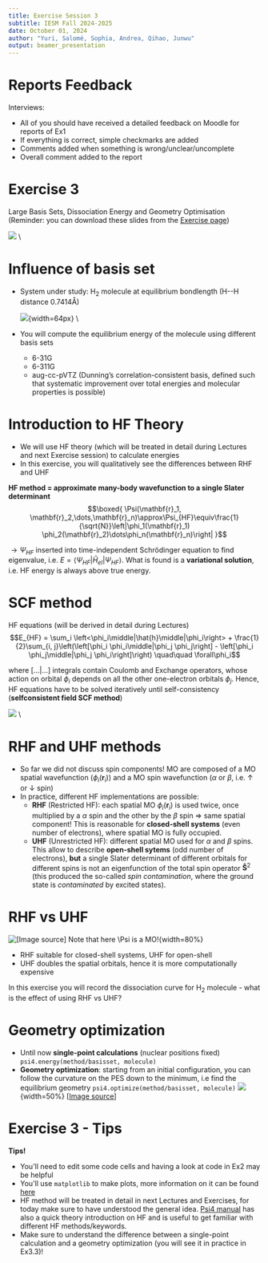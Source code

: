 ```yaml
---
title: Exercise Session 3
subtitle: IESM Fall 2024-2025 
date: October 01, 2024  
author: "Yuri, Salomé, Sophia, Andrea, Qihao, Junwu" 
output: beamer_presentation
---
```


# Reports Feedback
Interviews:

* All of you should have received a detailed feedback on Moodle for reports of Ex1
* If everything is correct, simple checkmarks are added
* Comments added when something is wrong/unclear/uncomplete
* Overall comment added to the report

# Exercise 3 
Large Basis Sets, Dissociation Energy and Geometry Optimisation
(Reminder: you can download these slides from the [Exercise page](https://github.com/lcbc-epfl/iesm-public/blob/gh-pages/Exercises/Ex3/Slides_Ex3.md.pdf))

![](/data/iesm/img_slides/Ex3/ex3_goals.png) \

# Influence of basis set 
* System under study: H$_2$ molecule at equilibrium bondlength (H--H distance 0.7414Å)

	![](/data/iesm/img_slides/Ex3/H2mol.png){width=64px} \ 

* You will compute the equilibrium energy of the molecule using different basis sets
	* 6-31G 
	* 6-311G 
	* aug-cc-pVTZ (Dunning’s correlation-consistent basis, defined such that systematic improvement over total energies and molecular properties is possible)


# Introduction to HF Theory
* We will use HF theory (which will be treated in detail during Lectures and next Exercise session) to calculate energies 
* In this exercise, you will qualitatively see the differences between RHF and UHF

**HF method = approximate many-body wavefunction to a single Slater determinant**
$$\boxed{ \Psi(\mathbf{r}_1, \mathbf{r}_2,\dots,\mathbf{r}_n)\approx\Psi_{HF}\equiv\frac{1}{\sqrt{N}}\left|\phi_1(\mathbf{r}_1) \phi_2(\mathbf{r}_2)\dots\phi_n(\mathbf{r}_n)\right| }$$

$\rightarrow \Psi_{HF}$ inserted into time-independent Schrödinger equation to find eigenvalue, i.e. $E = \left<\Psi_{HF}\middle|\hat{H}_{el}\middle|\Psi_{HF}\right>$. What is found is a **variational solution**, i.e. HF energy is always above true energy.

# SCF method

HF equations (will be derived in detail during Lectures)
$$E_{HF} = \sum_i \left<\phi_i\middle|\hat{h}\middle|\phi_i\right> + \frac{1}{2}\sum_{i, j}\left(\left[\phi_i \phi_i\middle|\phi_j \phi_j\right] - \left[\phi_i \phi_j\middle|\phi_j \phi_i\right]\right) \quad\quad \forall\phi_i$$

where $\left[\dots\middle|\dots\right]$ integrals contain Coulomb and Exchange operators, whose action on orbital $\phi_i$ depends on all the other one-electron orbitals $\phi_j$. Hence, HF equations have to be solved iteratively until self-consistency (**selfconsistent field SCF method**)

![](/data/iesm/img_slides/Ex3/SCF_cycle.png) \

# RHF and UHF methods

* So far we did not discuss spin components! MO are composed of a MO spatial wavefunction ($\phi_i(\mathbf{r}_i)$) and a MO spin wavefunction ($\alpha$ or $\beta$, i.e. $\uparrow$ or $\downarrow$ spin)
* In practice, different HF implementations are possible:
	* **RHF** (Restricted HF): each spatial MO $\phi_i(\mathbf{r}_i)$ is used twice, once multiplied by a $\alpha$ spin and the other by the $\beta$ spin $\Rightarrow$ same spatial component! This is reasonable for **closed-shell systems** (even number of electrons), where spatial MO is fully occupied.
	*  **UHF** (Unrestricted HF): different spatial MO used for $\alpha$ and $\beta$ spins. This allow to describe **open-shell sytems** (odd number of electrons), **but** a single Slater determinant of different orbitals for different spins is not an eigenfunction of the total spin operator $\mathbf{\hat{S}}^2$ (this produced the so-called *spin contamination*, where the ground state is *contaminated* by excited states).

# RHF vs UHF

![[[Image source](http://www.chemgapedia.de/vsengine/vlu/vsc/de/ch/15/thc/quantenspek/eprspek/tc060_eprpek.vlu/Page/vsc/de/ch/15/thc/quantenspek/eprspek/mspek_53.vscml.html)] Note that here $\Psi$ is a MO!](/data/iesm/img_slides/Ex3/RHF_UHF.png){width=80%} 

* RHF suitable for closed-shell systems, UHF for open-shell 
* UHF doubles the spatial orbitals, hence it is more computationally expensive

In this exercise you will record the dissociation curve for H$_2$ molecule - what is the effect of using RHF vs UHF?

# Geometry optimization

* Until now **single-point calculations** (nuclear positions fixed)
	`psi4.energy(method/basisset, molecule)`
* **Geometry optimization**: starting from an initial configuration, you can follow the curvature on the PES down to the minimum, i.e find the equilibrium geometry
	`psi4.optimize(method/basisset, molecule)`
![](/data/iesm/img_slides/Ex3/energy_optimization.png){width=50%} [[Image source](https://www.sciencedirect.com/science/article/pii/B9780323902649000234)]

# Exercise 3 - Tips
**Tips!**

* You'll need to edit some code cells and having a look at code in Ex2 may be helpful 
* You'll use `matplotlib` to make plots, more information on it can be found [here](https://matplotlib.org/stable/users/index)
* HF method will be treated in detail in next Lectures and Exercises, for today make sure to have understood the general idea. [Psi4 manual](https://psicode.org/psi4manual/master/scf.html) has also a quick theory introduction on HF and is useful to get familiar with different HF methods/keywords.
* Make sure to understand the difference between a single-point calculation and a geometry optimization (you will see it in practice in Ex3.3)!
